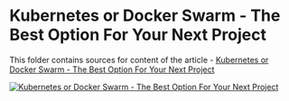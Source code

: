 # Kubernetes or Docker Swarm - The Best Option For Your Next Project

This folder contains sources for content of the article - [Kubernetes or Docker Swarm - The Best Option For Your Next Project](https://hands-on.cloud/kubernetes-or-docker-swarm-the-best-option-for-your-next-project/)

[![Kubernetes or Docker Swarm - The Best Option For Your Next Project](https://hands-on.cloud/kubernetes-or-docker-swarm-the-best-option-for-your-next-project/Docker-Swarm-vs-Kubernetes-The-Best-Option-For-Your-Next-Project.png)](https://hands-on.cloud/kubernetes-or-docker-swarm-the-best-option-for-your-next-project/)

